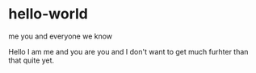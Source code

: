 # hello-world
me you and everyone we know 

Hello I am me and you are you and I don't want to get much furhter than that quite yet.

